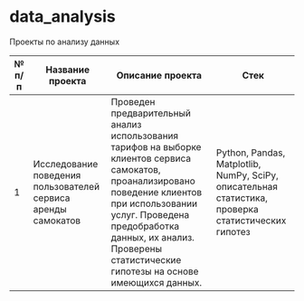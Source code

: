 # data_analysis
Проекты по анализу данных

|№ п/п | Название проекта | Описание проекта | Стек |
| --- | --- | --- | --- |
| 1 | Исследование поведения пользователей сервиса аренды самокатов | Проведен предварительный анализ использования тарифов на выборке клиентов сервиса самокатов, проанализировано поведение клиентов при использовании услуг. Проведена предобработка данных, их анализ. Проверены статистические гипотезы на основе имеющихся данных. | Python, Pandas, Matplotlib, NumPy, SciPy, описательная статистика, проверка статистических гипотез |
